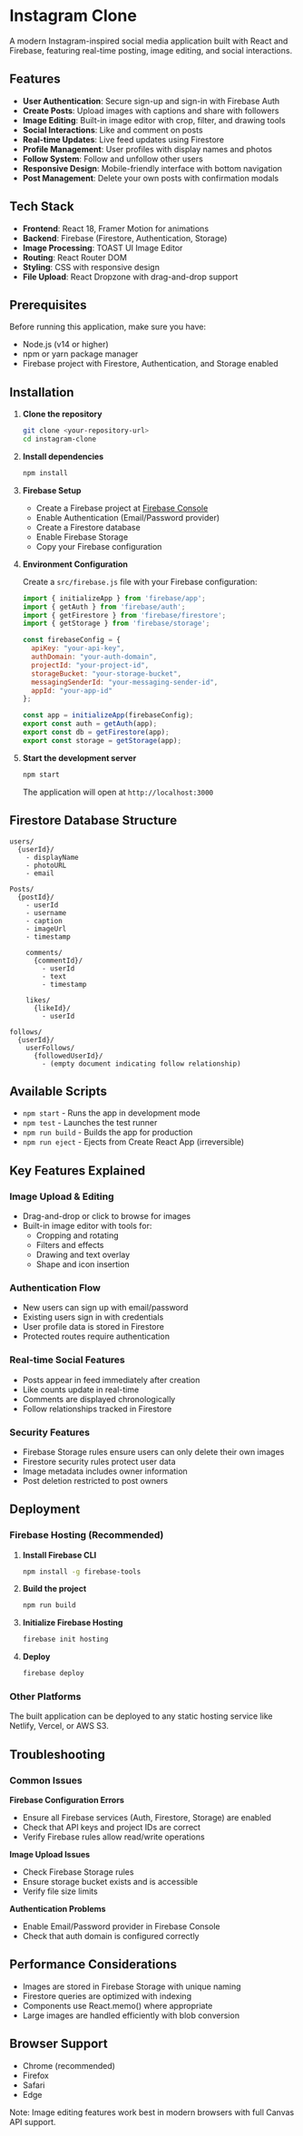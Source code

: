 # Instagram Clone

A modern Instagram-inspired social media application built with React and Firebase, featuring real-time posting, image editing, and social interactions.

## Features

- **User Authentication**: Secure sign-up and sign-in with Firebase Auth
- **Create Posts**: Upload images with captions and share with followers
- **Image Editing**: Built-in image editor with crop, filter, and drawing tools
- **Social Interactions**: Like and comment on posts
- **Real-time Updates**: Live feed updates using Firestore
- **Profile Management**: User profiles with display names and photos
- **Follow System**: Follow and unfollow other users
- **Responsive Design**: Mobile-friendly interface with bottom navigation
- **Post Management**: Delete your own posts with confirmation modals

## Tech Stack

- **Frontend**: React 18, Framer Motion for animations
- **Backend**: Firebase (Firestore, Authentication, Storage)
- **Image Processing**: TOAST UI Image Editor
- **Routing**: React Router DOM
- **Styling**: CSS with responsive design
- **File Upload**: React Dropzone with drag-and-drop support

## Prerequisites

Before running this application, make sure you have:

- Node.js (v14 or higher)
- npm or yarn package manager
- Firebase project with Firestore, Authentication, and Storage enabled

## Installation

1. **Clone the repository**
   ```bash
   git clone <your-repository-url>
   cd instagram-clone
   ```

2. **Install dependencies**
   ```bash
   npm install
   ```

3. **Firebase Setup**
   - Create a Firebase project at [Firebase Console](https://console.firebase.google.com)
   - Enable Authentication (Email/Password provider)
   - Create a Firestore database
   - Enable Firebase Storage
   - Copy your Firebase configuration

4. **Environment Configuration**
   
   Create a `src/firebase.js` file with your Firebase configuration:
   ```javascript
   import { initializeApp } from 'firebase/app';
   import { getAuth } from 'firebase/auth';
   import { getFirestore } from 'firebase/firestore';
   import { getStorage } from 'firebase/storage';

   const firebaseConfig = {
     apiKey: "your-api-key",
     authDomain: "your-auth-domain",
     projectId: "your-project-id",
     storageBucket: "your-storage-bucket",
     messagingSenderId: "your-messaging-sender-id",
     appId: "your-app-id"
   };

   const app = initializeApp(firebaseConfig);
   export const auth = getAuth(app);
   export const db = getFirestore(app);
   export const storage = getStorage(app);
   ```

5. **Start the development server**
   ```bash
   npm start
   ```

   The application will open at `http://localhost:3000`

## Firestore Database Structure

```
users/
  {userId}/
    - displayName
    - photoURL
    - email

Posts/
  {postId}/
    - userId
    - username
    - caption
    - imageUrl
    - timestamp
    
    comments/
      {commentId}/
        - userId
        - text
        - timestamp
    
    likes/
      {likeId}/
        - userId

follows/
  {userId}/
    userFollows/
      {followedUserId}/
        - (empty document indicating follow relationship)
```

## Available Scripts

- `npm start` - Runs the app in development mode
- `npm test` - Launches the test runner
- `npm run build` - Builds the app for production
- `npm run eject` - Ejects from Create React App (irreversible)

## Key Features Explained

### Image Upload & Editing
- Drag-and-drop or click to browse for images
- Built-in image editor with tools for:
  - Cropping and rotating
  - Filters and effects
  - Drawing and text overlay
  - Shape and icon insertion

### Authentication Flow
- New users can sign up with email/password
- Existing users sign in with credentials
- User profile data is stored in Firestore
- Protected routes require authentication

### Real-time Social Features
- Posts appear in feed immediately after creation
- Like counts update in real-time
- Comments are displayed chronologically
- Follow relationships tracked in Firestore

### Security Features
- Firebase Storage rules ensure users can only delete their own images
- Firestore security rules protect user data
- Image metadata includes owner information
- Post deletion restricted to post owners

## Deployment

### Firebase Hosting (Recommended)

1. **Install Firebase CLI**
   ```bash
   npm install -g firebase-tools
   ```

2. **Build the project**
   ```bash
   npm run build
   ```

3. **Initialize Firebase Hosting**
   ```bash
   firebase init hosting
   ```

4. **Deploy**
   ```bash
   firebase deploy
   ```

### Other Platforms
The built application can be deployed to any static hosting service like Netlify, Vercel, or AWS S3.

## Troubleshooting

### Common Issues

**Firebase Configuration Errors**
- Ensure all Firebase services (Auth, Firestore, Storage) are enabled
- Check that API keys and project IDs are correct
- Verify Firebase rules allow read/write operations

**Image Upload Issues**
- Check Firebase Storage rules
- Ensure storage bucket exists and is accessible
- Verify file size limits

**Authentication Problems**
- Enable Email/Password provider in Firebase Console
- Check that auth domain is configured correctly

## Performance Considerations

- Images are stored in Firebase Storage with unique naming
- Firestore queries are optimized with indexing
- Components use React.memo() where appropriate
- Large images are handled efficiently with blob conversion

## Browser Support

- Chrome (recommended)
- Firefox
- Safari
- Edge

Note: Image editing features work best in modern browsers with full Canvas API support.
